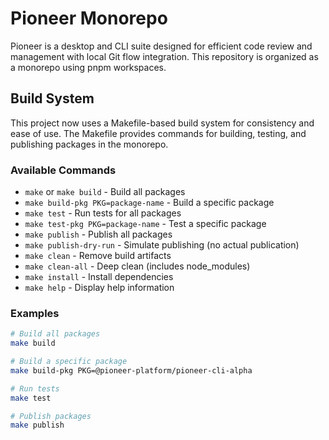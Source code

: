 # Pioneer Monorepo

Pioneer is a desktop and CLI suite designed for efficient code review and management with local Git flow integration. This repository is organized as a monorepo using pnpm workspaces.

## Build System

This project now uses a Makefile-based build system for consistency and ease of use. The Makefile provides commands for building, testing, and publishing packages in the monorepo.

### Available Commands

- `make` or `make build` - Build all packages
- `make build-pkg PKG=package-name` - Build a specific package
- `make test` - Run tests for all packages
- `make test-pkg PKG=package-name` - Test a specific package
- `make publish` - Publish all packages
- `make publish-dry-run` - Simulate publishing (no actual publication)
- `make clean` - Remove build artifacts
- `make clean-all` - Deep clean (includes node_modules)
- `make install` - Install dependencies
- `make help` - Display help information

### Examples

```bash
# Build all packages
make build

# Build a specific package
make build-pkg PKG=@pioneer-platform/pioneer-cli-alpha

# Run tests
make test

# Publish packages
make publish
```

